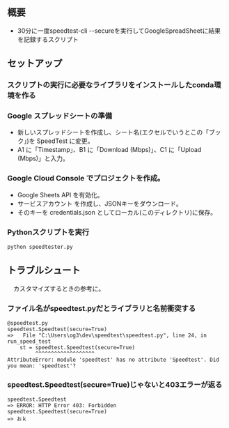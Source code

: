 ## 概要
- 30分に一度speedtest-cli --secureを実行してGoogleSpreadSheetに結果を記録するスクリプト

## セットアップ
### スクリプトの実行に必要なライブラリをインストールしたconda環境を作る

### Google スプレッドシートの準備
- 新しいスプレッドシートを作成し、シート名(エクセルでいうとこの「ブック」)を SpeedTest に変更。
- A1 に「Timestamp」、B1 に「Download (Mbps)」、C1 に「Upload (Mbps)」と入力。
### Google Cloud Console でプロジェクトを作成。
- Google Sheets API を有効化。
- サービスアカウント を作成し、JSONキーをダウンロード。
- そのキーを credentials.json としてローカル(このディレクトリ)に保存。
### Pythonスクリプトを実行
```bash
python speedtester.py
```
## トラブルシュート
　カスタマイズするときの参考に。
### ファイル名がspeedtest.pyだとライブラリと名前衝突する
```
@speedtest.py
speedtest.Speedtest(secure=True)
=>   File "C:\Users\og3\dev\speedtest\speedtest.py", line 24, in run_speed_test
    st = speedtest.Speedtest(secure=True)
         ^^^^^^^^^^^^^^^^^^^
AttributeError: module 'speedtest' has no attribute 'Speedtest'. Did you mean: 'speedtest'?
```
### speedtest.Speedtest(secure=True)じゃないと403エラーが返る
```
speedtest.Speedtest
=> ERROR: HTTP Error 403: Forbidden
speedtest.Speedtest(secure=True)
=> おｋ
```
